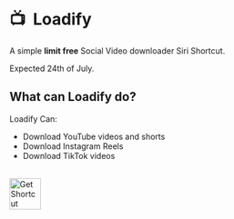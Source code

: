 # 📺 &nbsp;Loadify
A simple **limit free** Social Video downloader Siri Shortcut.

Expected 24th of July.



## What can Loadify do?
Loadify Can:
- Download YouTube videos and shorts 
- Download Instagram Reels
- Download TikTok videos

<br>
<a href="https://www.icloud.com/shortcuts/c2f8768aeb724c5691de21dc50510634">
  <img src="https://github.com/c0norr/Loadify/assets/39117916/b3e4d550-3514-4739-99ca-1a4819abfce6" height="55px" alt="Get Shortcut">
</a>
